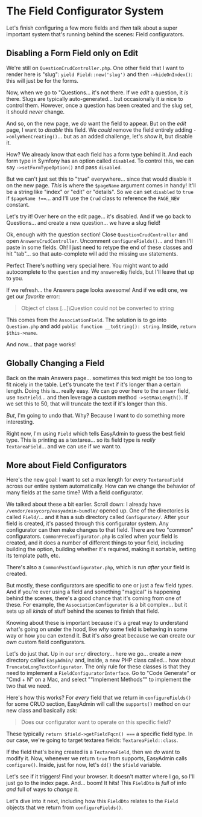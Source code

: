 # The Field Configurator System

Let's finish configuring a few more fields and *then* talk about a super
important system that's running behind the scenes: Field configurators.

## Disabling a Form Field only on Edit

We're still on `QuestionCrudController.php`. One other field that I want to render
here is "slug": `yield Field::new('slug')` and then `->hideOnIndex()`: this will
just be for the forms.

Now, when we go to "Questions... it's not there. If we *edit* a question, it *is*
there. Slugs are typically auto-generated... but occasionally it *is* nice to
control them. However, once a question has been created and the slug set, it
should *never* change.

And so, on the new page, we *do* want the field to appear. But on the *edit* page,
I want to *disable* this field. We *could* remove the field entirely adding
`->onlyWhenCreating()`... but as an added challenge, let's *show* it, but disable
it.

How? We already know that each field has a form type behind it. And each form type
in Symfony has an option called `disabled`. To control this, we can say
`->setFormTypeOption()` and pass `disabled`.

But we can't just set this to "true" everywhere... since that would disable it
on the new page. *This* is where the `$pageName` argument comes in handy! It'll
be a string like "index" or "edit" or "details". So we can set `disabled`
to `true` if `$pageName !==`... and I'll use the `Crud` class to reference the
`PAGE_NEW` constant.

Let's try it! Over here on the edit page... it's disabled. And if we go back to
Questions... and create a new question... we have a slug field!

Ok, enough with the question section! Close `QuestionCrudController` and open
`AnswersCrudController`. Uncomment `configureFields()`... and then I'll paste in
some fields. Oh! I just need to retype the end of these classes and hit "tab"...
so that auto-complete will add the missing `use` statements.

Perfect There's nothing very special here. You might want to add autocomplete to
the `question` and my `answeredBy` fields, but I'll leave that up to you.

If we refresh... the Answers page looks awesome! And if we edit one, we get our
*favorite* error:

> Object of class [...]\Question could not be converted to string

This comes from the `AssociationField`. The solution is to go into `Question.php`
and add `public function __toString(): string`. Inside, `return $this->name`.

And now... that page works!

## Globally Changing a Field

Back on the main Answers page... sometimes this text might be too long to fit
nicely in the table. Let's truncate the text if it's longer than a certain length.
Doing this is... really easy. We can go over here to the `answer` field, use
`TextField`... and then leverage a custom method `->setMaxLength()`. If we set
this to 50, that will truncate the text if it's longer than this.

*But*, I'm going to undo that. Why? Because I want to do something more interesting.

Right now, I'm using `Field` which tells EasyAdmin to guess the best field type.
This is printing as a textarea... so its field type is *really* `TextareaField`...
and we can use if we want to.

## More about Field Configurators

Here's the new goal: I want to set a max length for *every* `TextareaField` across
our entire system automatically. How can we change the behavior of many fields at
the same time? With a field configurator.

We talked about these a bit earlier. Scroll down: I already have
`/vendor/easycorp/easyadmin-bundle/` opened up. One of the directories is
called `Field/`... and it has a sub directory called `Configurator/`. After your
field is created, it's passed through this configurator system. Any configurator
can then make changes to that field. There are two "common" configurators.
`CommonPreConfigurator.php` is called when your field is created, and it does a number
of different things to your field, including building the option, building whether
it's required, making it sortable, setting its template path, etc.

There's also a `CommonPostConfigurator.php`, which is run *after* your field is
created.

But mostly, these configurators are specific to one or just a few field *types*.
And if you're ever using a field and something "magical" is happening behind the
scenes, there's a good chance that it's coming from one of these. For example, the
`AssociationConfigurator` is a bit complex... but it sets up all *kinds* of stuff
behind the scenes to finish that field.

Knowing about these is important because it's a great way to understand what's going
on under the hood, like why some field is behaving in some way or how you can extend
it. But it's *also* great because we can create our *own* custom field configurators.

Let's do just that. Up in our `src/` directory... here we go... create a new
directory called `EasyAdmin/` and, inside, a new PHP class called... how about
`TruncateLongTextConfigurator`. The only rule for these classes is that they need
to implement a `FieldConfiguratorInterface`. Go to "Code Generate" or "Cmd + N" on
a Mac, and select ""Implement Methods"" to implement the two that we need.

Here's how this works? For *every* field that we return in `configureFields()`
for some CRUD section, EasyAdmin will call the `supports()` method on our new class
and basically ask:

> Does our configurator want to operate on this specific field?

These typically `return $field->getFieldFqcn() ===` a specific field type. In
our case, we're going to target textarea fields: `TextareaField::class`.

If the field that's being created is a `TextareaField`, then we *do* want to modify
it. Now, whenever we return `true` from supports, EasyAdmin calls `configure()`.
Inside, just for now, let's `dd()` the `$field` variable.

Let's see if it triggers! Find your browser. It doesn't matter where I go, so I'll
just go to the index page. And... boom! It hits! This `FieldDto` is *full* of
info *and* full of ways to *change* it.

Let's dive into it next, including how this `FieldDto` relates to the `Field`
objects that we return from `configureFields()`.
